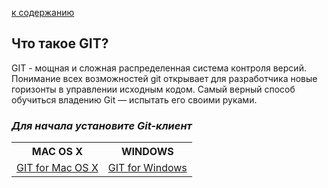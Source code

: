 [к содержанию](/readme.md)

## Что такое GIT?

GIT - мощная и сложная распределенная система контроля версий. Понимание всех возможностей git открывает для разработчика новые горизонты в управлении исходным кодом. Самый верный способ обучиться владению Git — испытать его своими руками.


### *Для начала установите Git-клиент*

<table>
  <tr>
    <th>MAC OS X</th>
    <th>WINDOWS</th>
   
  </tr>
  <tr>
    <td><a href="https://git-scm.com/download/mac">GIT for Mac OS X</a></td>
    <td><a href="https://git-for-windows.github.io/">GIT for Windows</a></td>
  </tr>
</table>

